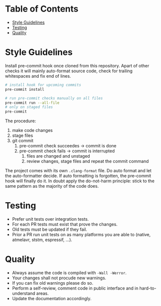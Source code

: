 # Table of Contents
- [Style Guidelines](#style-guidelines)
- [Testing](#testing)
- [Quality](#quality)


# Style Guidelines

Install pre-commit hook once cloned from this repository.
Apart of other checks it will mainly auto-format source code, check
for trailing whitespaces and fix end of lines.

```bash
# install hook for upcoming commits
pre-commit install

# run pre-commit checks manually on all files
pre-commit run --all-file
# only on staged files
pre-commit
```

The procedure:
1. make code changes
2. stage files
3. git commit
   1. pre-commit check succeedes -> commit is done
   2. pre-commit check fails -> commit is interrupted
      1. files are changed and unstaged
      2. review changes, stage files and repeat the commit command

The project comes with its own `.clang-format` file.
Do auto format and let the auto-formatter decide.
If auto formatting is forgotten, the pre-commit hook will finally do it.
In doubt apply the do-not-harm principle:
stick to the same pattern as the majority of the code does.


# Testing

- Prefer unit tests over integration tests.
- For each PR tests must exist that prove the changes.
- Old tests must be updated if they fail.
- Prior a PR run unit tests on as many platforms you are able to
(native, atmelavr, ststm, espressif, ...).


# Quality

- Always assume the code is compiled with `-Wall -Werror`.
- Your changes shall not procude new warnings.
- If you can fix old warnings please do so.
- Perform a self-review, comment code in public interface
and in hard-to-understand areas.
- Update the documentation accordingly.
